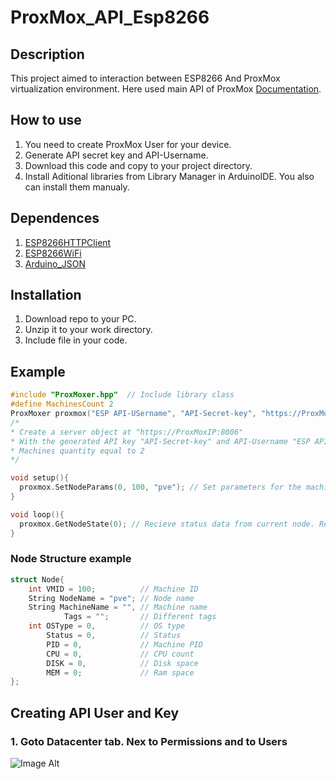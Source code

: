 # ProxMox_API_Esp8266


## Description
This project aimed to interaction between ESP8266 And ProxMox virtualization environment. 
Here used main API of ProxMox [Documentation](https://pve.proxmox.com/pve-docs/api-viewer/index.html).

## How to use
1. You need to create ProxMox User for your device.
2. Generate API secret key and API-Username.
3. Download this code and copy to your project directory.
4. Install Aditional libraries from Library Manager in ArduinoIDE. You also can install them manualy.


## Dependences
1. [ESP8266HTTPClient](https://github.com/esp8266/Arduino/tree/master/libraries/ESP8266HTTPClient)
2. [ESP8266WiFi](https://github.com/esp8266/Arduino/tree/master/libraries/ESP8266WiFi)
3. [Arduino_JSON](https://github.com/arduino-libraries/Arduino_JSON)


## Installation 
1. Download repo to your PC.
2. Unzip it to your work directory.
3. Include file in your code.


## Example
```CPP
#include "ProxMoxer.hpp"  // Include library class
#define MachinesCount 2
ProxMoxer proxmox("ESP API-USername", "API-Secret-key", "https://ProxMoxIP:8006", MachinesCount);  
/*
* Create a server object at "https://ProxMoxIP:8006"
* With the generated API key "API-Secret-key" and API-Username "ESP API-USername"
* Machines quantity equal to 2
*/

void setup(){
  proxmox.SetNodeParams(0, 100, "pve"); // Set parameters for the machine with ID 100: node name "pve" and serial number 0 for access to machine from the library
}

void loop(){
  proxmox.GetNodeState(0); // Recieve status data from current node. Returned object of  Node structure
}
```

### Node Structure example
```CPP
struct Node{
    int VMID = 100;          // Machine ID 
    String NodeName = "pve"; // Node name
    String MachineName = "", // Machine name 
            Tags = "";       // Different tags
    int OSType = 0,          // OS type
        Status = 0,          // Status
        PID = 0,             // Machine PID
        CPU = 0,             // CPU count
        DISK = 0,            // Disk space
        MEM = 0;             // Ram space
};
```

## Creating API User and Key 

### 1. Goto Datacenter tab. Nex to Permissions and to Users
![Image Alt](https://github.com/younDev1/ProxMox_API_Esp8266/img/screen1.png)
